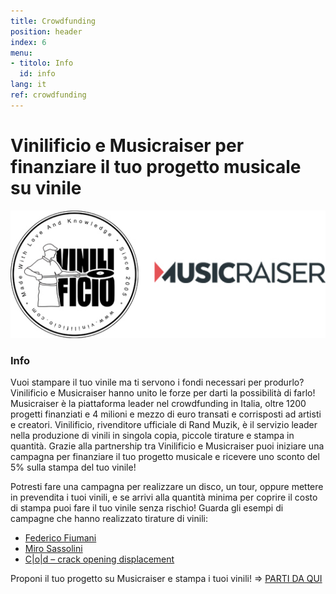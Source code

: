 ```yaml
---
title: Crowdfunding
position: header
index: 6
menu:
- titolo: Info
  id: info
lang: it
ref: crowdfunding
---
```



# Vinilificio e Musicraiser per finanziare il tuo progetto musicale su vinile

![vinilificio e musicraiser](/img/Vinilificio_Musicraiser.jpg)

### Info

Vuoi stampare il tuo vinile ma ti servono i fondi necessari per produrlo?
Vinilificio e Musicraiser hanno unito le forze per darti la possibilità di farlo!
Musicraiser è la piattaforma leader nel crowdfunding in Italia, oltre 1200 progetti finanziati e 4 milioni e mezzo di euro transati e corrisposti ad artisti e creatori. Vinilificio, rivenditore ufficiale di Rand Muzik, è il servizio leader nella produzione di vinili in singola copia, piccole tirature e stampa in quantità. Grazie alla partnership tra Vinilificio e Musicraiser puoi iniziare una campagna per finanziare il tuo progetto musicale e ricevere uno sconto del 5% sulla stampa del tuo vinile!
 

Potresti fare una campagna per realizzare un disco, un tour, oppure mettere in prevendita i tuoi vinili, e se arrivi alla quantità minima per coprire il costo di stampa puoi fare il tuo vinile senza rischio!
Guarda gli esempi di campagne che hanno realizzato tirature di vinili:
 

* [Federico Fiumani](https://www.musicraiser.com/it/projects/2723-un-ricordo-che-vale-dieci-lire)
* [Miro Sassolini](https://www.musicraiser.com/it/projects/5854-del-mare-la-distanza-nuovo-disco-per-la-voce-della-new-wave-italiana)
* [C|o|d – crack opening displacement](https://www.musicraiser.com/it/projects/6667-ristampa-cod-preparativi-per-la-fine)
 

Proponi il tuo progetto su Musicraiser e stampa i tuoi vinili! => [PARTI DA QUI](https://www.musicraiser.com/projects/add?talent_code=cbjs)
